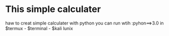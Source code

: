 # This simple calculater
haw to creat simple calculater with python 
you can run wtih :pyhon==>3.0 in
$termux - $terminal - $kali lunix





